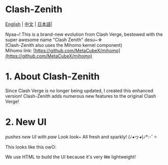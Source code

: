# Clash-Zenith  
[English](/README.md?lang=en) | 
[中文](/CN-README.md) | 
[日本語](暂不支持)|

Nyaa~! This is a brand-new evolution from Clash Verge, bestowed with the super awesome name "Clash Zenith" desu~☆  
(Clash-Zenith also uses the Mihomo kernel component)  
Mihomo link: [https://github.com/MetaCubeX/mihomo](https://github.com/MetaCubeX/mihomo)  

# 1. About Clash-Zenith  
Since Clash Verge is no longer being updated, I created this enhanced version! Clash-Zenith adds numerous new features to the original Clash Verge!  

# 2. New UI  
*pushes new UI with paw* Look look~ All fresh and sparkly! (ﾉ◕ヮ◕)ﾉ*:･ﾟ✧  

This looks like this owO:  

We use HTML to build the UI because it's very ~~lite~~ lightweight!
